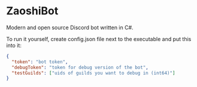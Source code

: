 # ZaoshiBot

Modern and open source Discord bot written in C#.

To run it yourself, create config.json file next to the executable and put this into it:

```json
{
  "token": "bot token",
  "debugToken": "token for debug version of the bot",
  "testGuilds": ["uids of guilds you want to debug in (int64)"]
}
```
